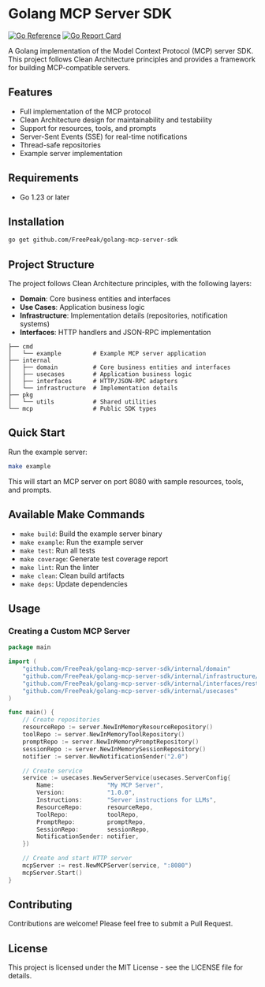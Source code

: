 # Golang MCP Server SDK

[![Go Reference](https://pkg.go.dev/badge/github.com/FreePeak/golang-mcp-server-sdk.svg)](https://pkg.go.dev/github.com/FreePeak/golang-mcp-server-sdk)
[![Go Report Card](https://goreportcard.com/badge/github.com/FreePeak/golang-mcp-server-sdk)](https://goreportcard.com/report/github.com/FreePeak/golang-mcp-server-sdk)

A Golang implementation of the Model Context Protocol (MCP) server SDK. This project follows Clean Architecture principles and provides a framework for building MCP-compatible servers.

## Features

- Full implementation of the MCP protocol
- Clean Architecture design for maintainability and testability
- Support for resources, tools, and prompts
- Server-Sent Events (SSE) for real-time notifications
- Thread-safe repositories
- Example server implementation

## Requirements

- Go 1.23 or later

## Installation

```bash
go get github.com/FreePeak/golang-mcp-server-sdk
```

## Project Structure

The project follows Clean Architecture principles, with the following layers:

- **Domain**: Core business entities and interfaces
- **Use Cases**: Application business logic
- **Infrastructure**: Implementation details (repositories, notification systems)
- **Interfaces**: HTTP handlers and JSON-RPC implementation

```
├── cmd
│   └── example         # Example MCP server application
├── internal
│   ├── domain          # Core business entities and interfaces
│   ├── usecases        # Application business logic
│   ├── interfaces      # HTTP/JSON-RPC adapters
│   └── infrastructure  # Implementation details
├── pkg
│   └── utils           # Shared utilities
└── mcp                 # Public SDK types
```

## Quick Start

Run the example server:

```bash
make example
```

This will start an MCP server on port 8080 with sample resources, tools, and prompts.

## Available Make Commands

- `make build`: Build the example server binary
- `make example`: Run the example server
- `make test`: Run all tests
- `make coverage`: Generate test coverage report
- `make lint`: Run the linter
- `make clean`: Clean build artifacts
- `make deps`: Update dependencies

## Usage

### Creating a Custom MCP Server

```go
package main

import (
    "github.com/FreePeak/golang-mcp-server-sdk/internal/domain"
    "github.com/FreePeak/golang-mcp-server-sdk/internal/infrastructure/server"
    "github.com/FreePeak/golang-mcp-server-sdk/internal/interfaces/rest"
    "github.com/FreePeak/golang-mcp-server-sdk/internal/usecases"
)

func main() {
    // Create repositories
    resourceRepo := server.NewInMemoryResourceRepository()
    toolRepo := server.NewInMemoryToolRepository()
    promptRepo := server.NewInMemoryPromptRepository()
    sessionRepo := server.NewInMemorySessionRepository()
    notifier := server.NewNotificationSender("2.0")

    // Create service
    service := usecases.NewServerService(usecases.ServerConfig{
        Name:               "My MCP Server",
        Version:            "1.0.0",
        Instructions:       "Server instructions for LLMs",
        ResourceRepo:       resourceRepo,
        ToolRepo:           toolRepo,
        PromptRepo:         promptRepo,
        SessionRepo:        sessionRepo,
        NotificationSender: notifier,
    })

    // Create and start HTTP server
    mcpServer := rest.NewMCPServer(service, ":8080")
    mcpServer.Start()
}
```

## Contributing

Contributions are welcome! Please feel free to submit a Pull Request.

## License

This project is licensed under the MIT License - see the LICENSE file for details. 